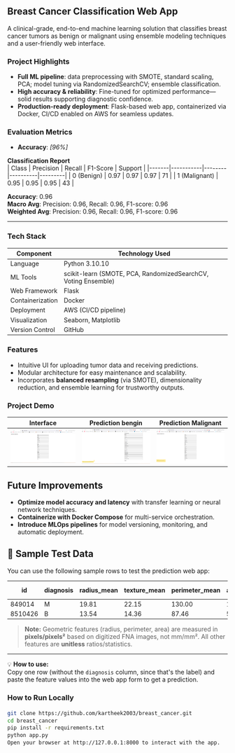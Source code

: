 ##  Breast Cancer Classification Web App

A clinical-grade, end-to-end machine learning solution that classifies breast cancer tumors as benign or malignant using ensemble modeling techniques and a user-friendly web interface.

###  Project Highlights
- **Full ML pipeline**: data preprocessing with SMOTE, standard scaling, PCA; model tuning via RandomizedSearchCV; ensemble classification.
- **High accuracy & reliability**: Fine-tuned for optimized performance—solid results supporting diagnostic confidence.
- **Production-ready deployment**: Flask-based web app, containerized via Docker, CI/CD enabled on AWS for seamless updates.

###  Evaluation Metrics
- **Accuracy**: *[96%]*  

**Classification Report**  
| Class | Precision | Recall | F1-Score | Support |
|-------|-----------|--------|----------|---------|
| 0 (Benign)  | 0.97 | 0.97 | 0.97 | 71 |
| 1 (Malignant) | 0.95 | 0.95 | 0.95 | 43 |

**Accuracy**: 0.96  
**Macro Avg**: Precision: 0.96, Recall: 0.96, F1-score: 0.96  
**Weighted Avg**: Precision: 0.96, Recall: 0.96, F1-score: 0.96  

---

###  Tech Stack
| Component            | Technology Used         |
|---------------------|--------------------------|
| Language            | Python 3.10.10               |
| ML Tools            | scikit-learn (SMOTE, PCA, RandomizedSearchCV, Voting Ensemble) |
| Web Framework       | Flask                    |
| Containerization    | Docker                   |
| Deployment          | AWS (CI/CD pipeline)     |
| Visualization       | Seaborn, Matplotlib      |
| Version Control     | GitHub                   |

###  Features
- Intuitive UI for uploading tumor data and receiving predictions.
- Modular architecture for easy maintenance and scalability.
- Incorporates **balanced resampling** (via SMOTE), dimensionality reduction, and ensemble learning for trustworthy outputs.

###  Project Demo
| Interface | Prediction bengin | Prediction Malignant |
|-----------|-------------------|-----------------------|
| ![Homepage](webimages/homepage_bc.png) | ![Prediction](webimages/prediction_bengin.png) | ![Prediction](webimages/prediction_malignant.png) |

##  Future Improvements
- **Optimize model accuracy and latency** with transfer learning or neural network techniques.  
- **Containerize with Docker Compose** for multi-service orchestration.  
- **Introduce MLOps pipelines** for model versioning, monitoring, and automatic deployment.  

## 🧪 Sample Test Data

You can use the following sample rows to test the prediction web app:

| id       | diagnosis | radius_mean | texture_mean | perimeter_mean | area_mean | smoothness_mean | compactness_mean | concavity_mean | concave points_mean | symmetry_mean | fractal_dimension_mean | radius_se | texture_se | perimeter_se | area_se | smoothness_se | compactness_se | concavity_se | concave points_se | symmetry_se | fractal_dimension_se | radius_worst | texture_worst | perimeter_worst | area_worst | smoothness_worst | compactness_worst | concavity_worst | concave points_worst | symmetry_worst | fractal_dimension_worst |
|----------|-----------|-------------|-------------|----------------|-----------|-----------------|-----------------|---------------|--------------------|--------------|-----------------------|-----------|-----------|--------------|---------|----------------|----------------|--------------|------------------|-------------|--------------------|--------------|--------------|-----------------|-----------|-----------------|------------------|----------------|---------------------|----------------|-----------------------|
| 849014   | M         | 19.81       | 22.15       | 130.00         | 1260.00   | 0.09831         | 0.10270         | 0.14790       | 0.09498            | 0.15820      | 0.05395               | 0.7582    | 1.017     | 5.865        | 112.4   | 0.006494       | 0.01893        | 0.03391      | 0.01521          | 0.01356     | 0.001997           | 27.32        | 30.88        | 186.8           | 2398.0    | 0.1512          | 0.3150           | 0.5372         | 0.2388              | 0.2768         | 0.07615                |
| 8510426  | B         | 13.54       | 14.36       | 87.46          | 566.3     | 0.09779         | 0.08129         | 0.06664       | 0.04781            | 0.18850      | 0.05766               | 0.2699    | 0.7886    | 2.058        | 23.56   | 0.008462       | 0.01460        | 0.02387      | 0.01315          | 0.01980     | 0.002300           | 15.11        | 19.26        | 99.7            | 711.2     | 0.1440          | 0.1773           | 0.2390         | 0.1288              | 0.2977         | 0.07259                |


> **Note:** Geometric features (radius, perimeter, area) are measured in **pixels/pixels²** based on digitized FNA images, not mm/mm². All other features are **unitless** ratios/statistics.

---

💡 **How to use:**  
Copy one row (without the `diagnosis` column, since that's the label) and paste the feature values into the web app form to get a prediction.


###  How to Run Locally
```bash
git clone https://github.com/kartheek2003/breast_cancer.git
cd breast_cancer
pip install -r requirements.txt
python app.py
Open your browser at http://127.0.0.1:8000 to interact with the app.

